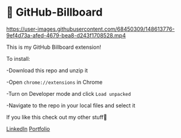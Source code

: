 # 🦜 GitHub-Billboard

https://user-images.githubusercontent.com/68450309/148613776-9ef4d73a-afed-4679-bea8-d243f1708528.mp4


This is my GitHub Billboard extension!

To install:

-Download this repo and unzip it

-Open `chrome://extensions` in Chrome

-Turn on Developer mode and click `Load unpacked`

-Navigate to the repo in your local files and select it


If you like this check out my other stuff👀

[LinkedIn](https://www.linkedin.com/in/thomas-loden-harris/)
[Portfolio](https://tlhcodes.com)
